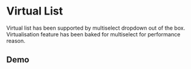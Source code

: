 # Virtual List

Virtual list has been supported by multiselect dropdown out of the box. Virtualisation feature has been baked for multiselect for performance reason.

## Demo

<ms-large-volume-data></ms-large-volume-data>

<code-tabs>
  <code-pane title="app/virtual-list.component.html" path="virtual-list/src/app/virtual-list.component.html"></code-pane>
  <code-pane title="app/virtual-list.component.ts" path="virtual-list/src/app/virtual-list.component.ts"></code-pane>
</code-tabs>
